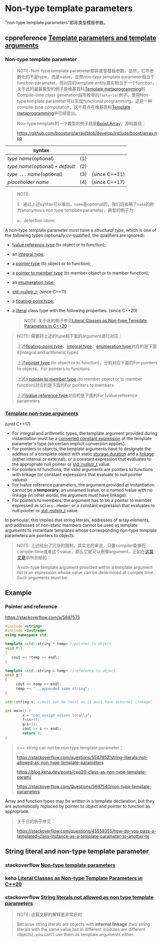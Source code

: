 # Non-type template parameters

“non-type template parameters”即非类型模板参数。

## cppreference [Template parameters and template arguments](https://en.cppreference.com/w/cpp/language/template_parameters)

### Non-type template parameter

> NOTE: Non-type template parameter即非类型模板参数，显然，它所参数化的不是type，而是value，显然non-type template parameter相当于function parameter，而对应的template entity其实相当于一个function，关于此的最最典型的例子是维基百科[Template metaprogramming](https://en.wikipedia.org/wiki/Template_metaprogramming)的Compile-time class generation段所枚举的`factorial`例子。使用Non-type template parameter可以实现functional programming，这是一种compile-time computation，这个观点在维基百科[Template metaprogramming](https://en.wikipedia.org/wiki/Template_metaprogramming)中已经提出。
>
> Non-type template的一个典型的例子就是[Boost.Array](https://www.boost.org/doc/libs/1_73_0/doc/html/array.html)，源码路径：
>
> https://github.com/boostorg/array/blob/develop/include/boost/array.hpp

| syntax                                |      |               |
| ------------------------------------- | ---- | ------------- |
| *type* *name*(optional)               | (1)  |               |
| *type* *name*(optional) `=` *default* | (2)  |               |
| *type* `...` *name*(optional)         | (3)  | (since C++11) |
| *placeholder* *name*                  | (4)  | (since C++17) |

> NOTE: 
>
> 1、通过上述syntax可以看出，`name`是optional的，我们将省略了`name`的称为anonymous non type template parameter，典型的例子为: 
>
> a、detection idiom

A non-type template parameter must have a *structural type*, which is one of the following types (optionally cv-qualified, the qualifiers are ignored):

- [lvalue reference type](https://en.cppreference.com/w/cpp/language/reference#lvalue_references) (to object or to function);

- an [integral type](https://en.cppreference.com/w/cpp/language/type);

- a [pointer type](https://en.cppreference.com/w/cpp/language/pointer) (to object or to function);

- a [pointer to member type](https://en.cppreference.com/w/cpp/language/pointer#Pointers_to_members) (to member object or to member function);

- an [enumeration type](https://en.cppreference.com/w/cpp/language/enum);

- [std::nullptr_t](https://en.cppreference.com/w/cpp/types/nullptr_t); (since C++11)

- a [floating-point type](https://en.cppreference.com/w/cpp/language/type);

- a [literal](https://en.cppreference.com/w/cpp/named_req/LiteralType) class type with the following properties: (since C++20)

  > NOTE: 关于此的例子参见[Literal Classes as Non-type Template Parameters in C++20](https://ctrpeach.io/posts/cpp20-class-as-non-type-template-param/)



> NOTE: 需要将上述的type和下面的argument进行对应：
>
> 上述[floating-point type](https://en.cppreference.com/w/cpp/language/type)、[integral type](https://en.cppreference.com/w/cpp/language/type)、[enumeration type](https://en.cppreference.com/w/cpp/language/enum)对应的是下面的integral and arithmetic types
>
> 上述[pointer type](https://en.cppreference.com/w/cpp/language/pointer) (to object or to function)，分别对应下面的For pointers to objects、For pointers to functions
>
> 上述a [pointer to member type](https://en.cppreference.com/w/cpp/language/pointer#Pointers_to_members) (to member object or to member function)对应的是下面的For pointers to members
>
> 上述[lvalue reference type](https://en.cppreference.com/w/cpp/language/reference#lvalue_references)对应的是下面的For lvalue reference parameters

### [Template non-type arguments](https://en.cppreference.com/w/cpp/language/template_parameters#Template_non-type_arguments)

(until C++17)

- For integral and arithmetic types, the template argument provided during instantiation must be a [converted constant expression](https://en.cppreference.com/w/cpp/language/constant_expression) of the template parameter's type (so certain implicit conversion applies).
- For pointers to objects, the template arguments have to designate the address of a complete object with static [storage duration](https://en.cppreference.com/w/cpp/language/storage_duration) and a [linkage](https://en.cppreference.com/w/cpp/language/storage_duration#Linkage) (either internal or external), or a constant expression that evaluates to the appropriate null pointer or [std::nullptr_t](https://en.cppreference.com/w/cpp/types/nullptr_t) value.
- For pointers to functions, the valid arguments are pointers to functions with linkage (or constant expressions that evaluate to null pointer values).
- For lvalue reference parameters, the argument provided at instantiation cannot be a **temporary**, an unnamed lvalue, or a named lvalue with no linkage (in other words, the argument must have linkage).
- For pointers to members, the argument has to be a pointer to member expressed as `&Class::Member` or a constant expression that evaluates to null pointer or [std::nullptr_t](https://en.cppreference.com/w/cpp/types/nullptr_t) value.

In particular, this implies that string literals, addresses of array elements, and addresses of non-static members cannot be used as template arguments to instantiate templates whose corresponding non-type template parameters are pointers to objects.

> NOTE: 上述给出了冗杂的限制，其实总的来说，只要compiler能够在compile-time或者这个value，那么它就可以用做argument。正如在[这篇文章](https://stackoverflow.com/a/5687562)中所总结的：
>
> A non-type template argument provided within a template argument list is an expression whose value can be determined at compile time. Such arguments must be:



## Example

### Pointer and reference 

https://stackoverflow.com/a/5687575

```c++
#include <string>
#include <iostream>
using namespace std;

template <std::string * temp> //pointer to object
void f()
{
   cout << *temp << endl;
}

template <std::string & temp> //reference to object
void g()
{
     cout << temp << endl;
     temp += "...appended some string";
}

std::string s; //must not be local as it must have external linkage!

int main() {
        s = "can assign values locally";
        f<&s>();
        g<s>();
        cout << s << endl;
        return 0;
}
```





> c++ string can not be non type template parameter：
>
> https://stackoverflow.com/questions/5547852/string-literals-not-allowed-as-non-type-template-parameters
>
>
> https://blog.keha.dev/posts/cpp20-class-as-non-type-template-param/
>
> https://stackoverflow.com/Questions/5687540/non-type-template-parameters





Array and function types may be written in a template declaration, but they are automatically replaced by pointer to object and pointer to function as appropriate.

> 关于它的例子参见：
>
> https://stackoverflow.com/questions/45559355/how-do-you-pass-a-templated-class-instance-as-a-template-parameter-to-another-te





## String literal and non-type template parameter

### stackoverflow [Non-type template parameters](https://stackoverflow.com/questions/5687540/non-type-template-parameters)



### keha [Literal Classes as Non-type Template Parameters in C++20](https://blog.keha.dev/posts/cpp20-class-as-non-type-template-param/)



### stackoverflow [String literals not allowed as non type template parameters](https://stackoverflow.com/questions/5547852/string-literals-not-allowed-as-non-type-template-parameters)

> NOTE: 这篇文章的解释是非常好的

> Because string literals are objects with **internal linkage** (two string literals with the same value but in different modules are different objects), you can't use them as template arguments either:

